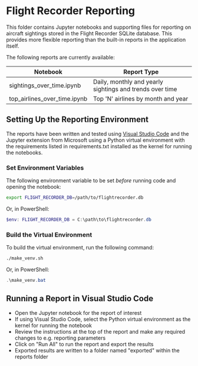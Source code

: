 # Flight Recorder Reporting

This folder contains Jupyter notebooks and supporting files for reporting on aircraft sightings stored in the Flight Recorder SQLite database. This provides more flexible reporting than the built-in reports in the application itself.

The following reports are currently available:

| Notebook | Report Type |
| --- | --- |
| sightings_over_time.ipynb | Daily, monthly and yearly sightings and trends over time |
| top_airlines_over_time.ipynb | Top 'N' airlines by month and year |

## Setting Up the Reporting Environment

The reports have been written and tested using [Visual Studio Code](https://code.visualstudio.com/download) and the Jupyter extension from Microsoft using a Python virtual environment with the requirements listed in requirements.txt installed as the kernel for running the notebooks.

### Set Environment Variables

The following environment variable to be set *before* running code and opening the notebook:

``` bash
export FLIGHT_RECORDER_DB=/path/to/flightrecorder.db
```

Or, in PowerShell:

```powershell
$env: FLIGHT_RECORDER_DB = C:\path\to\flightrecorder.db
```

### Build the Virtual Environment

To build the virtual environment, run the following command:

```bash
./make_venv.sh
```

Or, in PowerShell:

```powershell
.\make_venv.bat
```

## Running a Report in Visual Studio Code

- Open the Jupyter notebook for the report of interest
- If using Visual Studio Code, select the Python virtual environment as the kernel for running the notebook
- Review the instructions at the top of the report and make any required changes to e.g. reporting parameters
- Click on "Run All" to run the report and export the results
- Exported results are written to a folder named "exported" within the reports folder
